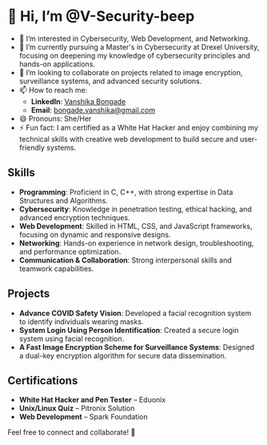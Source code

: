 # 👋 Hi, I’m @V-Security-beep

- 👀 I’m interested in Cybersecurity, Web Development, and Networking.
- 🌱 I’m currently pursuing a Master's in Cybersecurity at Drexel University, focusing on deepening my knowledge of cybersecurity principles and hands-on applications.
- 💞️ I’m looking to collaborate on projects related to image encryption, surveillance systems, and advanced security solutions.
- 📫 How to reach me:
  - **LinkedIn**: [Vanshika Bongade](https://www.linkedin.com/in/vanshika-bongade-aaa03a318)
  - **Email**: bongade.vanshika@gmail.com
- 😄 Pronouns: She/Her
- ⚡ Fun fact: I am certified as a White Hat Hacker and enjoy combining my technical skills with creative web development to build secure and user-friendly systems.

## Skills
- **Programming**: Proficient in C, C++, with strong expertise in Data Structures and Algorithms.
- **Cybersecurity**: Knowledge in penetration testing, ethical hacking, and advanced encryption techniques.
- **Web Development**: Skilled in HTML, CSS, and JavaScript frameworks, focusing on dynamic and responsive designs.
- **Networking**: Hands-on experience in network design, troubleshooting, and performance optimization.
- **Communication & Collaboration**: Strong interpersonal skills and teamwork capabilities.

## Projects
- **Advance COVID Safety Vision**: Developed a facial recognition system to identify individuals wearing masks.
- **System Login Using Person Identification**: Created a secure login system using facial recognition.
- **A Fast Image Encryption Scheme for Surveillance Systems**: Designed a dual-key encryption algorithm for secure data dissemination.

## Certifications
- **White Hat Hacker and Pen Tester** – Eduonix
- **Unix/Linux Quiz** – Pitronix Solution
- **Web Development** – Spark Foundation

Feel free to connect and collaborate! 🚀


